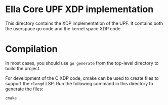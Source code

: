 Ella Core UPF XDP implementation
================================

This directory contains the XDP implementation of the UPF. It contains
both the userspace go code and the kernel space XDP code.

Compilation
===========

In most cases, you should use `go generate` from the top-level directory
to build the project.

For development of the C XDP code, cmake can be used to create files to
support the `clangd` LSP. Run the following command in this directory to
generate the files:

`cmake .`
